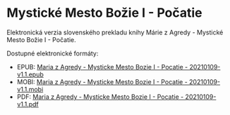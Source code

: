# Mystické Mesto Božie I - Počatie

Elektronická verzia slovenského prekladu knihy Márie z Agredy - Mystické Mesto Božie I - Počatie.

Dostupné elektronické formáty:

* EPUB: [Maria z Agredy - Mysticke Mesto Bozie I - Pocatie - 20210109-v1.1.epub](https://github.com/viliampucik/mysticke-mesto-bozie-1/releases/download/v1.1/Mysticke.mesto.Bozie.-.1.Pocat.-.Maria.z.Agredy.-.20210109-v1.1.epub)
* MOBI: [Maria z Agredy - Mysticke Mesto Bozie I - Pocatie - 20210109-v1.1.mobi](https://github.com/viliampucik/mysticke-mesto-bozie-1/releases/download/v1.1/Mysticke.mesto.Bozie.-.1.Pocat.-.Maria.z.Agredy.-.20210109-v1.1.mobi)
* PDF: [Maria z Agredy - Mysticke Mesto Bozie I - Pocatie - 20210109-v1.1.pdf](https://github.com/viliampucik/mysticke-mesto-bozie-1/releases/download/v1.1/Mysticke.mesto.Bozie.-.1.Pocat.-.Maria.z.Agredy.-.20210109-v1.1.pdf)
